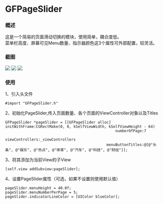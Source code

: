 # GFPageSlider

### 概述

这是一个简易的页面滑动切换的模块，使用简单，耦合度低。  
菜单栏高度、屏幕可见Menu数量、指示器颜色这3个属性可外部配置，较灵活。

### 截图
![](http://7xjlak.com1.z0.glb.clouddn.com/pageslider1.png)
![](http://7xjlak.com1.z0.glb.clouddn.com/pageslider2.png)
![](http://7xjlak.com1.z0.glb.clouddn.com/pageslider3.png)

### 使用

1、引入头文件

	#import "GFPageSlider.h"
	
2、初始化PageSlider,传入页面数量、各个页面的ViewController对象以及Titles

	GFPageSlider *pageSlider = [[GFPageSlider alloc] initWithFrame:CGRectMake(0, 0, kSelfViewWidth, kSelfViewHeight - 64)
                                                      numberOfPage:7
                                                   viewControllers:_viewControllers
                                                  menuButtonTitles:@[@"头条", @"娱乐", @"热点", @"体育", @"汽车", @"科技", @"财经"]];

3、将其添加为当前View的子View

	[self.view addSubview:pageSlider];

4、设置PageSlider属性（可选，如果不设置则使用默认值）

	pageSlider.menuHeight = 40.0f;
    pageSlider.menuNumberPerPage = 5;
	pageSlider.indicatorLineColor = [UIColor blueColor];
    